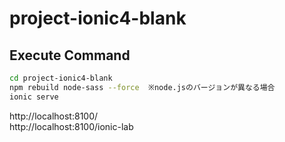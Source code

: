 # project-ionic4-blank

## Execute Command

``` bash
cd project-ionic4-blank
npm rebuild node-sass --force  ※node.jsのバージョンが異なる場合
ionic serve
```
http://localhost:8100/  
http://localhost:8100/ionic-lab

